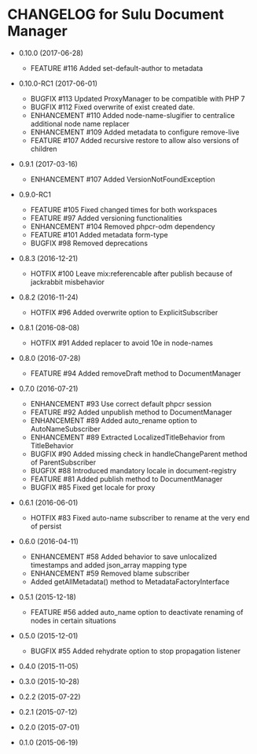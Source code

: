 CHANGELOG for Sulu Document Manager
===================================

* 0.10.0 (2017-06-28)
    * FEATURE     #116 Added set-default-author to metadata

* 0.10.0-RC1 (2017-06-01)
    * BUGFIX      #113 Updated ProxyManager to be compatible with PHP 7
    * BUGFIX      #112 Fixed overwrite of exist created date. 
    * ENHANCEMENT #110 Added node-name-slugifier to centralice additional node name replacer
    * ENHANCEMENT #109 Added metadata to configure remove-live
    * FEATURE     #107 Added recursive restore to allow also versions of children

* 0.9.1 (2017-03-16)
    * ENHANCEMENT #107 Added VersionNotFoundException

* 0.9.0-RC1
    * FEATURE     #105 Fixed changed times for both workspaces
    * FEATURE     #97  Added versioning functionalities
    * ENHANCEMENT #104 Removed phpcr-odm dependency
    * FEATURE     #101 Added metadata form-type
    * BUGFIX      #98  Removed deprecations

* 0.8.3 (2016-12-21)
    * HOTFIX      #100 Leave mix:referencable after publish because of jackrabbit misbehavior

* 0.8.2 (2016-11-24)
    * HOTFIX      #96 Added overwrite option to ExplicitSubscriber

* 0.8.1 (2016-08-08)
    * HOTFIX      #91 Added replacer to avoid 10e in node-names

* 0.8.0 (2016-07-28)
    * FEATURE     #94 Added removeDraft method to DocumentManager

* 0.7.0 (2016-07-21)
    * ENHANCEMENT #93 Use correct default phpcr session
    * FEATURE     #92 Added unpublish method to DocumentManager
    * ENHANCEMENT #89 Added auto_rename option to AutoNameSubscriber
    * ENHANCEMENT #89 Extracted LocalizedTitleBehavior from TitleBehavior
    * BUGFIX      #90 Added missing check in handleChangeParent method of ParentSubscriber
    * BUGFIX      #88 Introduced mandatory locale in document-registry
    * FEATURE     #81 Added publish method to DocumentManager
    * BUGFIX      #85 Fixed get locale for proxy

* 0.6.1 (2016-06-01)
    * HOTFIX      #83 Fixed auto-name subscriber to rename at the very end of persist

* 0.6.0 (2016-04-11)
    * ENHANCEMENT #58 Added behavior to save unlocalized timestamps and added json_array mapping type
    * ENHANCEMENT #59 Removed blame subscriber
    * Added getAllMetadata() method to MetadataFactoryInterface

* 0.5.1 (2015-12-18)
    * FEATURE #56 added auto_name option to deactivate renaming of nodes in certain situations

* 0.5.0 (2015-12-01)
    * BUGFIX #55 Added rehydrate option to stop propagation listener

* 0.4.0 (2015-11-05)

* 0.3.0 (2015-10-28)

* 0.2.2 (2015-07-22)

* 0.2.1 (2015-07-12)

* 0.2.0 (2015-07-01)

* 0.1.0 (2015-06-19)
